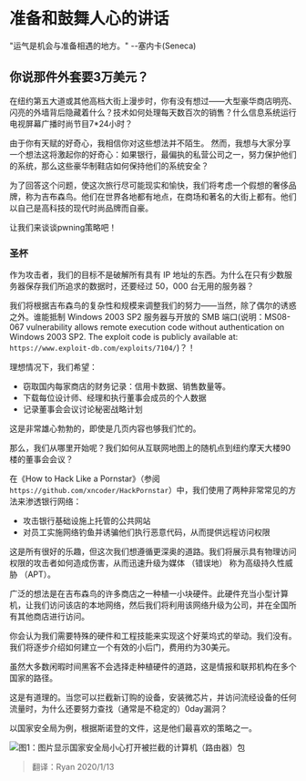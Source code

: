 # 准备和鼓舞人心的讲话

"运气是机会与准备相遇的地方。"  --塞内卡(Seneca)

## 你说那件外套要3万美元？
在纽约第五大道或其他高档大街上漫步时，你有没有想过——大型豪华商店明亮、闪亮的外墙背后隐藏着什么？技术如何处理每天数百次的销售？什么信息系统运行电视屏幕广播时尚节目7*24小时？

由于你有天赋的好奇心，我相信你对这些想法并不陌生。 然而，我想与大家分享一个想法这将激起你的好奇心：如果银行，最偏执的私营公司之一，努力保护他们的系统，那么这些豪华制鞋店如何保持他们的系统安全？

为了回答这个问题，使这次旅行尽可能现实和愉快，我们将考虑一个假想的奢侈品牌，称为吉布森鸟。他们在世界各地都有地点，在商场和著名的大街上都有。他们以自己是高科技的现代时尚品牌而自豪。

让我们来谈谈pwning策略吧！

### 圣杯
作为攻击者，我们的目标不是破解所有具有 IP 地址的东西。为什么在只有少数服务器保存我们所追求的数据时，还要经过 50，000 台无用的服务器？

我们将根据吉布森鸟的复杂性和规模来调整我们的努力——当然，除了偶尔的诱惑之外。谁能抵制 Windows 2003 SP2 服务器与开放的 SMB 端口(说明：MS08-067 vulnerability allows remote execution code without authentication on Windows 2003 SP2. The exploit code is publicly available at: `https://www.exploit-db.com/exploits/7104/`)？！


理想情况下，我们希望：
- 窃取国内每家商店的财务记录：信用卡数据、销售数量等。
- 下载每位设计师、经理和执行董事会成员的个人数据
- 记录董事会会议讨论秘密战略计划

这是非常雄心勃勃的，即使是几页内容也够我们忙的。

那么，我们从哪里开始呢？我们如何从互联网地图上的随机点到纽约摩天大楼90楼的董事会会议？

在《How to Hack Like a Pornstar》（参阅`https://github.com/xncoder/HackPornstar`）中，我们使用了两种非常常见的方法来渗透银行网络：
- 攻击银行基础设施上托管的公共网站
- 对员工实施网络钓鱼并诱骗他们执行恶意代码，从而提供远程访问权限

这是所有很好的乐趣，但这次我们想遵循更深奥的道路。我们将展示具有物理访问权限的攻击者如何造成伤害，从而迅速升级为媒体 （错误地） 称为高级持久性威胁 （APT）。

广泛的想法是在吉布森鸟的许多商店之一种植一小块硬件。此硬件充当小型计算机，让我们访问该店的本地网络，然后我们将利用该网络升级为公司，并在全国所有其他商店进行访问。

你会认为我们需要特殊的硬件和工程技能来实现这个好莱坞式的举动。我们没有。我们将逐步介绍如何建立一个有效的小后门，费用约为30美元。

虽然大多数闲暇时间黑客不会选择走种植硬件的道路，这是情报和联邦机构在多个国家的路径。

这是有道理的。当您可以拦截新订购的设备，安装微芯片，并访问流经设备的任何流量时，为什么还要努力查找（通常是不稳定的）0day漏洞？

以国家安全局为例，根据斯诺登的文件，这是他们最喜欢的策略之一。


![图1：图片显示国家安全局小心打开被拦截的计算机（路由器）包](./chap1/Figure-1.bmp.bmp)


> 翻译：Ryan 2020/1/13 

